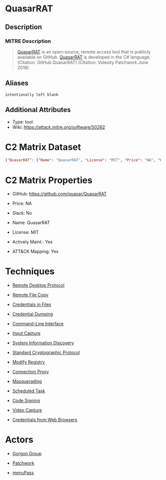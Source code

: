 
# QuasarRAT

## Description

### MITRE Description

> [QuasarRAT](https://attack.mitre.org/software/S0262) is an open-source, remote access tool that is publicly available on GitHub. [QuasarRAT](https://attack.mitre.org/software/S0262) is developed in the C# language. (Citation: GitHub QuasarRAT) (Citation: Volexity Patchwork June 2018)

## Aliases

```
intentionally left blank
```

## Additional Attributes

* Type: tool
* Wiki: https://attack.mitre.org/software/S0262

# C2 Matrix Dataset

```json
{"QuasarRAT": {"Name": "QuasarRAT", "License": "MIT", "Price": "NA", "GitHub": "https://github.com/quasar/QuasarRAT", "Site": "", "Twitter": "", "Evaluator": "", "Date": "", "Version": "", "Implementation": "", "How-To": "", "Slingshot": "", "Kali": "", "Server": "", "Agent": "", "Multi-User": "", "UI": "", "API": "", "Windows": "", "Linux": "", "macOS": "", "TCP": "", "HTTP": "", "HTTP2": "", "HTTP3": "", "DNS": "", "DoH": "", "ICMP": "", "FTP": "", "IMAP": "", "MAPI": "", "SMB": "", "Key Exchange": "", "Stego": "", "Proxy Aware": "", "DomainFront": "", "Custom Profile": "", "Jitter": "", "Working Hours": "", "Kill Date": "", "Chaining": "", "Logging": "", "ATT&CK Mapping": "Yes", "Dashboard": "", "NetWitness": "", "Actively Maint.": "Yes", "Slack": "No", "Slack Members": "NA", "GH Issues": "529", "Notes": ""}}
```

# C2 Matrix Properties


* GitHub: https://github.com/quasar/QuasarRAT

* Price: NA

* Slack: No

* Name: QuasarRAT

* License: MIT

* Actively Maint.: Yes

* ATT&CK Mapping: Yes
 

# Techniques


* [Remote Desktop Protocol](../techniques/Remote-Desktop-Protocol.md)

* [Remote File Copy](../techniques/Remote-File-Copy.md)
    
* [Credentials in Files](../techniques/Credentials-in-Files.md)
    
* [Credential Dumping](../techniques/Credential-Dumping.md)
    
* [Command-Line Interface](../techniques/Command-Line-Interface.md)
    
* [Input Capture](../techniques/Input-Capture.md)
    
* [System Information Discovery](../techniques/System-Information-Discovery.md)
    
* [Standard Cryptographic Protocol](../techniques/Standard-Cryptographic-Protocol.md)
    
* [Modify Registry](../techniques/Modify-Registry.md)
    
* [Connection Proxy](../techniques/Connection-Proxy.md)
    
* [Masquerading](../techniques/Masquerading.md)
    
* [Scheduled Task](../techniques/Scheduled-Task.md)
    
* [Code Signing](../techniques/Code-Signing.md)
    
* [Video Capture](../techniques/Video-Capture.md)
    
* [Credentials from Web Browsers](../techniques/Credentials-from-Web-Browsers.md)
    

# Actors


* [Gorgon Group](../actors/Gorgon-Group.md)

* [Patchwork](../actors/Patchwork.md)
    
* [menuPass](../actors/menuPass.md)
    
